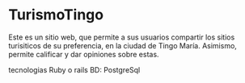 # TurismoTingo
Este es un sitio web, que permite a sus usuarios compartir los sitios turisiticos de su preferencia, en la ciudad de Tingo María.  Asimismo, permite calificar y dar opiniones sobre estas.

tecnologias Ruby o rails
BD: PostgreSql
